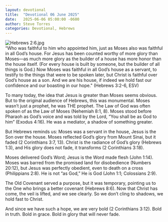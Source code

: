 ```yaml
---
layout: devotional
title:  "Devotional 06 June 2025"
date:   2025-06-06 05:00:00 -0600
author: Steve Torres
categories: Devotional, Hebrews
---
```

<img src="https://sitemedia.esteeb.com/file/esteebcomsitemedia/devotional_images/Hebrews/Heb-3_6.jpg?raw=true" alt="Hebrews 2:6.jpg" style="max-width: 100%; height: auto;">

<div class="scripture">
  “Who was faithful to him who appointed him, just as Moses also was faithful in all God’s house. For Jesus has been counted worthy of more glory than Moses—as much more glory as the builder of a house has more honor than the house itself. (For every house is built by someone, but the builder of all things is God.) Now Moses was faithful in all God’s house as a servant, to testify to the things that were to be spoken later, but Christ is faithful over God’s house as a son. And we are his house, if indeed we hold fast our confidence and our boasting in our hope." (Hebrews 3:2-6, ESV)
</div>

To many today, the idea that Jesus is greater than Moses seems obvious. But to the original audience of Hebrews, this was monumental. Moses wasn’t just a prophet, he was THE prophet. The Law of God was often spoken of as the Law of Moses (Nehemiah 8:1, 8). Moses stood before Pharaoh as God’s voice and was told by the Lord, “You shall be as God to him” (Exodus 4:16). He was a mediator, a shadow of something greater. 

But Hebrews reminds us: Moses was a servant in the house, Jesus is the Son over the house. Moses reflected God’s glory from Mount Sinai, but it faded (2 Corinthians 3:7, 13). Christ is the radiance of God’s glory (Hebrews 1:3), and His glory does not fade, it transforms (2 Corinthians 3:18).

Moses delivered God’s Word; Jesus is the Word made flesh (John 1:14). Moses was barred from the promised land for disobedience (Numbers 20:12), but Jesus was perfectly obedient, even to death on a cross (Philippians 2:8). He is not “as God,” He is God (John 1:1; Colossians 2:9).

The Old Covenant served a purpose, but it was temporary, pointing us to the One who brings a better covenant (Hebrews 8:6). Now that Christ has come, the veil is lifted, and we see clearly. So we don’t cling to shadows, we hold fast to Christ.

And since we have such a hope, we are very bold (2 Corinthians 3:12). Bold in truth. Bold in grace. Bold in glory that will never fade.